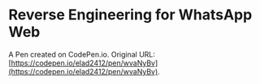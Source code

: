 # Reverse Engineering for WhatsApp Web

A Pen created on CodePen.io. Original URL: [https://codepen.io/elad2412/pen/wvaNyBv](https://codepen.io/elad2412/pen/wvaNyBv).

